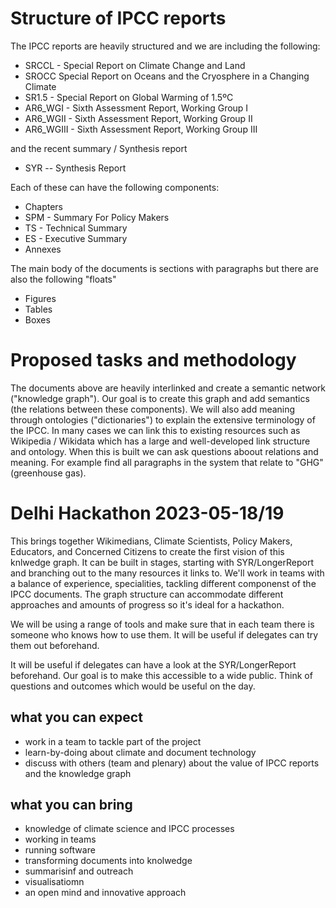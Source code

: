 # Structure of IPCC reports
The IPCC reports are heavily structured and we are including the following:
* SRCCL - Special Report on Climate Change and Land
* SROCC Special Report on Oceans and the Cryosphere in a Changing Climate
* SR1.5 - Special Report on Global Warming of 1.5ºC
* AR6_WGI - Sixth Assessment Report, Working Group I
* AR6_WGII - Sixth Assessment Report, Working Group II
* AR6_WGIII - Sixth Assessment Report, Working Group III

and the recent summary / Synthesis report
* SYR -- Synthesis Report

Each of these can have the following components:
* Chapters 
* SPM - Summary For Policy Makers
* TS - Technical Summary
* ES - Executive Summary
* Annexes

The main body of the documents is sections with paragraphs but there are also the following "floats"
* Figures
* Tables
* Boxes

# Proposed tasks and methodology

The documents above are heavily interlinked and create a semantic network ("knowledge graph"). Our goal is to create this 
graph and add semantics (the relations between these components). We will also add meaning through ontologies ("dictionaries") to explain
the extensive terminology of the IPCC. In many cases we can link this to existing resources such as Wikipedia / Wikidata which has
a large and well-developed link structure and ontology.
When this is built we can ask questions aboout relations and meaning. For example find all paragraphs in the system that relate to "GHG" (greenhouse gas). 

# Delhi Hackathon 2023-05-18/19

This brings together Wikimedians, Climate Scientists, Policy Makers, Educators, and Concerned Citizens to create the first vision of this
knlwedge graph. It can be built in stages, starting with SYR/LongerReport and branching out to the many resources it links to. We'll work in teams
with a balance of experience, specialities, tackling different componenst of the IPCC documents. The graph structure can accommodate different 
approaches and amounts of progress so it's ideal for a hackathon.

We will be using a range of tools and make sure that in each team there is someone who knows how to use them. It will be useful if delegates can 
try them out beforehand. 

It will be useful if delegates can have a look at the SYR/LongerReport beforehand. Our goal is to make this accessible to a wide public. 
Think of questions and outcomes which would be useful on the day.

## what you can expect 
* work in a team to tackle part of the project
* learn-by-doing about climate and document technology
* discuss with others (team and plenary) about the value of IPCC reports and the knowledge graph

## what you can bring
* knowledge of climate science and IPCC processes
* working in teams
* running software
* transforming documents into knolwedge
* summarisinf and outreach
* visualisatiomn 
* an open mind and innovative approach
